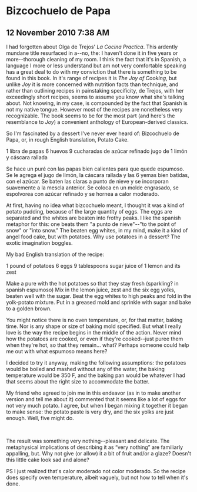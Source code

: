 # Bizcochuelo de Papa
## 12 November 2010 7:38 AM




I had forgotten about Olga de Trejos' _La Cocina Practica_. This ardently mundane title resurfaced in a--no, the: I haven't done it in five years or more--thorough cleaning of my room. I think the fact that it's in Spanish, a language I more or less understand but am not very comfortable speaking has a great deal to do with my conviction that there is something to be found in this book. In it's range of recipes it is _The Joy of Cooking_, but unlike _Joy_ it is more concerned with nutrition facts than technique, and rather than outlining recipes in painstaking specificity, de Trejos, with her exceedingly short recipes, seems to assume you know what she's talking about. Not knowing, in my case, is compounded by the fact that Spanish is not my native tongue. However most of the recipes are nonetheless very recognizable. The book seems to be for the most part (and here's the resemblance to _Joy_) a convenient anthology of European-derived classics.

So I'm fascinated by a dessert I've never ever heard of: Bizcochuelo de Papa, or, in rough English translation, Potato Cake.



1 libra de papas
6 huevos
9 cucharadas de azúcar refinado
jugo de 1 limón y cáscara rallada

Se hace un puré con las papas bien calientes para que quede espumoso. Se le agrega el jugo de limón, la cáscara rallada y las 6 yemas bien batidas, con el azúcar. Se baten las claras a punto de nieve y se incorporan suavemente a la mescla anterior. Se coloca en un molde engrasado, se espolvorea con azúcar refinado y se hornea a calor moderado.




At first, having no idea what bizcochuelo meant, I thought it was a kind of potato pudding, because of the large quantity of eggs. The eggs are separated and the whites are beaten into frothy peaks. I like the spanish metaphor for this: one beats them "a punto de nieve"--"to the point of snow" or "into snow." The beaten egg whites, in my mind, make it a kind of angel food cake, but with potatoes. Why use potatoes in a dessert? The exotic imagination boggles.




My bad English translation of the recipe:



1 pound of potatoes
6 eggs
9 tablespoons sugar
juice of 1 lemon and its zest

Make a pure with the hot potatoes so that they stay fresh (sparkling? in spanish espumoso) Mix in the lemon juice, zest and the six egg yolks, beaten well with the sugar. Beat the egg whites to high peaks and fold in the yolk-potato mixture. Put in a greased mold and sprinkle with sugar and bake to a golden brown.





You might notice there is no oven temperature, or, for that matter, baking time. Nor is any shape or size of baking mold specified. But what I really love is the way the recipe begins in the middle of the action. Never mind how the potatoes are cooked, or even if they're cooked--just puree them when they're hot, so that they remain... what? Perhaps someone could help me out with what espumoso means here?




I decided to try it anyway, making the following assumptions: the potatoes would be boiled and mashed without any of the water, the baking temperature would be 350 F, and the baking pan would be whatever I had that seems about the right size to accommodate the batter.




My friend who agreed to join me in this endeavor (as in to make another version and tell me about it) commented that it seems like a lot of eggs for not very much potato. I agree, but when I began mixing it together it began to make sense: the potato paste is very dry, and the six yolks are just enough. Well, five might do.



 












The result was something very nothing--pleasant and delicate. The metaphysical implications of describing it as “very nothing” are familiarly appalling, but. Why not give (or allow) it a bit of fruit and/or a glaze? Doesn't this little cake look sad and alone?





PS I just realized that's calor moderado not color moderado. So the recipe does specify oven temperature, albeit vaguely, but not how to tell when it's done.